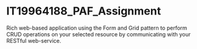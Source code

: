 # IT19964188_PAF_Assignment

Rich web-based application using the Form and Grid pattern to perform CRUD 
operations on your selected resource by communicating with your RESTful web-service. 


